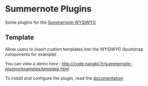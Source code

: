 Summernote Plugins
=============

Some plugins for the [Summernote WYSIWYG](https://github.com/summernote/summernote/)

Template
-------------

Allow users to insert custom templates into the WYSIWYG (bootstrap components for example).

You can view a demo here : http://code.nanakii.fr/summernote-plugins/examples/template.html

To install and configure the plugin, read the [documentation](https://github.com/Nanakii/summernote-plugins/tree/master/plugin/template)
